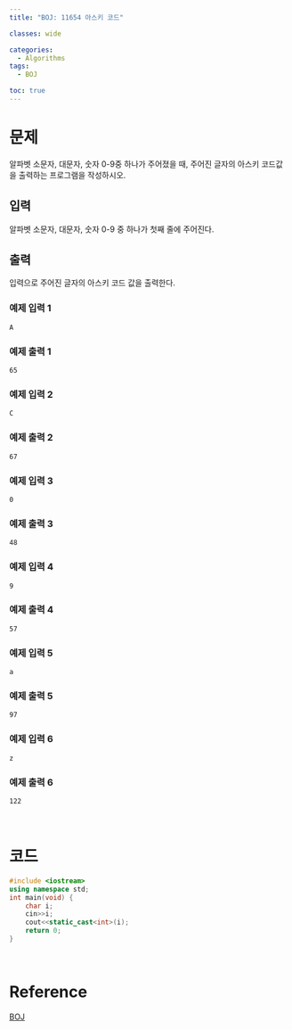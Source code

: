 ```yaml
---
title: "BOJ: 11654 아스키 코드"

classes: wide

categories:
  - Algorithms
tags:
  - BOJ

toc: true
---
```


# 문제

알파벳 소문자, 대문자, 숫자 0-9중 하나가 주어졌을 때, 주어진 글자의 아스키 코드값을 출력하는 프로그램을 작성하시오.

## 입력

알파벳 소문자, 대문자, 숫자 0-9 중 하나가 첫째 줄에 주어진다.

## 출력

입력으로 주어진 글자의 아스키 코드 값을 출력한다.

### 예제 입력 1

```shell
A
```

### 예제 출력 1

```shell
65
```

### 예제 입력 2

```shell
C
```

### 예제 출력 2

```shell
67
```

### 예제 입력 3

```shell
0
```

### 예제 출력 3

```shell
48
```

### 예제 입력 4

```shell
9
```

### 예제 출력 4

```shell
57
```

### 예제 입력 5

```shell
a
```

### 예제 출력 5

```shell
97
```

### 예제 입력 6

```shell
z
```

### 예제 출력 6

```shell
122
```

<br/>

# 코드

```cpp
#include <iostream>
using namespace std;
int main(void) {
    char i;
    cin>>i;
    cout<<static_cast<int>(i);
    return 0;
}
```

<br />

# Reference

[BOJ](https://www.acmicpc.net/problem/11654)